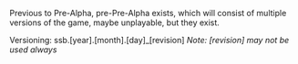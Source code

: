 Previous to Pre-Alpha, pre-Pre-Alpha exists, which will consist of multiple versions of the game, maybe unplayable, but they exist.

Versioning: ssb.[year].[month].[day]_[revision]
*Note: [revision] may not be used always*
